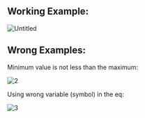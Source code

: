 ## Working Example:
![Untitled](https://github.com/0xbakry/Master_Micro/assets/67487202/5328b704-f0ab-48f3-bdfa-0ad218984828)

## Wrong Examples:
Minimum value is not less than the maximum:

![2](https://github.com/0xbakry/Master_Micro/assets/67487202/7425cde8-5fc0-4056-ba7c-30e336ab2897)

Using wrong variable (symbol) in the eq:

![3](https://github.com/0xbakry/Master_Micro/assets/67487202/b54e42c5-145d-40e6-bd5f-b17f5d9034fb)
